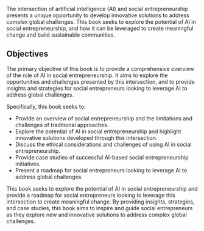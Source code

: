 
The intersection of artificial intelligence (AI) and social entrepreneurship presents a unique opportunity to develop innovative solutions to address complex global challenges. This book seeks to explore the potential of AI in social entrepreneurship, and how it can be leveraged to create meaningful change and build sustainable communities.

Objectives
----------

The primary objective of this book is to provide a comprehensive overview of the role of AI in social entrepreneurship. It aims to explore the opportunities and challenges presented by this intersection, and to provide insights and strategies for social entrepreneurs looking to leverage AI to address global challenges.

Specifically, this book seeks to:

* Provide an overview of social entrepreneurship and the limitations and challenges of traditional approaches.
* Explore the potential of AI in social entrepreneurship and highlight innovative solutions developed through this intersection.
* Discuss the ethical considerations and challenges of using AI in social entrepreneurship.
* Provide case studies of successful AI-based social entrepreneurship initiatives.
* Present a roadmap for social entrepreneurs looking to leverage AI to address global challenges.

This book seeks to explore the potential of AI in social entrepreneurship and provide a roadmap for social entrepreneurs looking to leverage this intersection to create meaningful change. By providing insights, strategies, and case studies, this book aims to inspire and guide social entrepreneurs as they explore new and innovative solutions to address complex global challenges.
